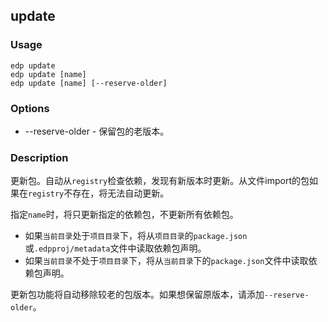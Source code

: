 update
---------

### Usage

    edp update
    edp update [name]
    edp update [name] [--reserve-older]


### Options

+ --reserve-older - 保留包的老版本。


### Description

更新包。自动从`registry`检查依赖，发现有新版本时更新。从文件import的包如果在`registry`不存在，将无法自动更新。

指定`name`时，将只更新指定的依赖包，不更新所有依赖包。

+ 如果`当前目录`处于`项目目录`下，将从`项目目录`的`package.json`或`.edpproj/metadata`文件中读取依赖包声明。
+ 如果`当前目录`不处于`项目目录`下，将从`当前目录`下的`package.json`文件中读取依赖包声明。

更新包功能将自动移除较老的包版本。如果想保留原版本，请添加`--reserve-older`。
